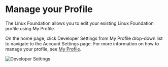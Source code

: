 # Manage your Profile

The Linux Foundation allows you to edit your existing Linux Foundation profile using My Profile.

On the home page, click Developer Settings from My Profile drop-down list to navigate to the Account Settings page. For more information on how to manage your profile, see [My Profile](https://docs.linuxfoundation.org/docs/my-profile).

![Developer Settings](https://files.gitbook.com/v0/b/gitbook-28427.appspot.com/o/assets%2F-M2DCN9UgoRgMEkgnLyP%2F-MQL6f5qw2K6AB1HGekY%2F-MQL6relWWcnEPGO2ZO0%2Fdeveloper%20settings.png?alt=media\&token=0a8759a9-5c4f-4223-8517-e1a3d3f28528)
